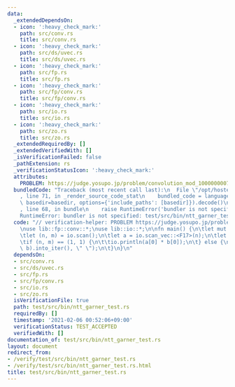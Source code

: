 ```yaml
---
data:
  _extendedDependsOn:
  - icon: ':heavy_check_mark:'
    path: src/conv.rs
    title: src/conv.rs
  - icon: ':heavy_check_mark:'
    path: src/ds/uvec.rs
    title: src/ds/uvec.rs
  - icon: ':heavy_check_mark:'
    path: src/fp.rs
    title: src/fp.rs
  - icon: ':heavy_check_mark:'
    path: src/fp/conv.rs
    title: src/fp/conv.rs
  - icon: ':heavy_check_mark:'
    path: src/io.rs
    title: src/io.rs
  - icon: ':heavy_check_mark:'
    path: src/zo.rs
    title: src/zo.rs
  _extendedRequiredBy: []
  _extendedVerifiedWith: []
  _isVerificationFailed: false
  _pathExtension: rs
  _verificationStatusIcon: ':heavy_check_mark:'
  attributes:
    PROBLEM: https://judge.yosupo.jp/problem/convolution_mod_1000000007
  bundledCode: "Traceback (most recent call last):\n  File \"/opt/hostedtoolcache/Python/3.9.1/x64/lib/python3.9/site-packages/onlinejudge_verify/documentation/build.py\"\
    , line 71, in _render_source_code_stat\n    bundled_code = language.bundle(stat.path,\
    \ basedir=basedir, options={'include_paths': [basedir]}).decode()\n  File \"/opt/hostedtoolcache/Python/3.9.1/x64/lib/python3.9/site-packages/onlinejudge_verify/languages/user_defined.py\"\
    , line 68, in bundle\n    raise RuntimeError('bundler is not specified: {}'.format(path.as_posix()))\n\
    RuntimeError: bundler is not specified: test/src/bin/ntt_garner_test.rs\n"
  code: "// verification-helper: PROBLEM https://judge.yosupo.jp/problem/convolution_mod_1000000007\n\
    \nuse lib::fp::conv::*;\nuse lib::io::*;\n\nfn main() {\n\tlet mut io = IO::new();\n\
    \tlet (n, m) = io.scan();\n\tlet a = io.scan_vec::<F17>(n);\n\tlet b = io.scan_vec::<F17>(m);\n\
    \tif (n, m) == (1, 1) {\n\t\tio.println(a[0] * b[0]);\n\t} else {\n\t\tio.iterln(Conv::conv(a,\
    \ b).into_iter(), \" \");\n\t}\n}\n"
  dependsOn:
  - src/conv.rs
  - src/ds/uvec.rs
  - src/fp.rs
  - src/fp/conv.rs
  - src/io.rs
  - src/zo.rs
  isVerificationFile: true
  path: test/src/bin/ntt_garner_test.rs
  requiredBy: []
  timestamp: '2021-02-06 00:52:06+09:00'
  verificationStatus: TEST_ACCEPTED
  verifiedWith: []
documentation_of: test/src/bin/ntt_garner_test.rs
layout: document
redirect_from:
- /verify/test/src/bin/ntt_garner_test.rs
- /verify/test/src/bin/ntt_garner_test.rs.html
title: test/src/bin/ntt_garner_test.rs
---
```

